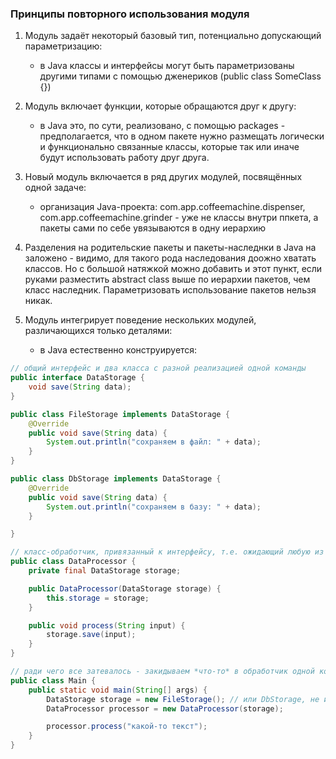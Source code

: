 ### Принципы повторного использования модуля

1. Модуль задаёт некоторый базовый тип, потенциально допускающий параметризацию:
   - в Java классы и интерфейсы могут быть параметризованы другими типами с помощью дженериков (public class SomeClass<T> {})
    
2. Модуль включает функции, которые обращаются друг к другу:
   - в Java это, по сути, реализовано, с помощью packages - предполагается, что в одном пакете нужно размещать логически и функционально связанные классы, которые так или иначе будут использовать работу друг друга.
     
3. Новый модуль включается в ряд других модулей, посвящённых одной задаче:
   - организация Java-проекта: com.app.coffeemachine.dispenser, com.app.coffeemachine.grinder - уже не классы внутри ппкета, а пакеты сами по себе увязываются в одну иерархию
     
4. Разделения на родительские пакеты и пакеты-наследнки в Java на заложено - видимо, для такого рода наследования доожно хватать классов. Но с большой натяжкой можно добавить и этот пункт, если руками разместить abstract class выше по иерархии пакетов, чем класс наследник. Параметризовать использование пакетов нельзя никак.
   
6. Модуль интегрирует поведение нескольких модулей, различающихся только деталями:
   - в Java естественно конструируется:
````java
// общий интерфейс и два класса с разной реализацией одной команды
public interface DataStorage {
    void save(String data);
}

public class FileStorage implements DataStorage {
    @Override
    public void save(String data) {
        System.out.println("сохраняем в файл: " + data);
    }
}

public class DbStorage implements DataStorage {
    @Override
    public void save(String data) {
        System.out.println("сохраняем в базу: " + data);
    }

}

// класс-обработчик, привязанный к интерфейсу, т.е. ожидающий любую из реализаций
public class DataProcessor {
    private final DataStorage storage;

    public DataProcessor(DataStorage storage) {
        this.storage = storage;
    }

    public void process(String input) {
        storage.save(input);
    }
}

// ради чего все затевалось - закидываем *что-то* в обработчик одной командой, нюансы живут отдельно
public class Main {
    public static void main(String[] args) {
        DataStorage storage = new FileStorage(); // или DbStorage, не имеет значения
        DataProcessor processor = new DataProcessor(storage);

        processor.process("какой-то текст");
    }
}


````
